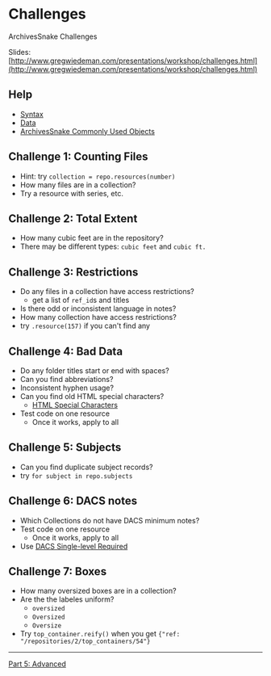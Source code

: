 # Challenges

ArchivesSnake Challenges

Slides: [http://www.gregwiedeman.com/presentations/workshop/challenges.html](http://www.gregwiedeman.com/presentations/workshop/challenges.html)

## Help

* [Syntax](https://github.com/gwiedeman/IntroPythonASnake/blob/master/syntax.md)
* [Data](https://github.com/gwiedeman/IntroPythonASnake/blob/master/data.md)
* [ArchivesSnake Commonly Used Objects](https://github.com/archivesspace-labs/ArchivesSnake/wiki/Commonly-Used-Objects)


## Challenge 1: Counting Files

* Hint: try `collection = repo.resources(number)`
* How many files are in a collection?
* Try a resource with series, etc.

## Challenge 2: Total Extent

* How many cubic feet are in the repository?
* There may be different types: `cubic feet` and `cubic ft.`

## Challenge 3: Restrictions

* Do any files in a collection have access restrictions?
    * get a list of `ref_id`s and titles
* Is there odd or inconsistent language in notes?
* How many collection have access restrictions?
* try `.resource(157)` if you can't find any


##  Challenge 4: Bad Data

* Do any folder titles start or end with spaces?
* Can you find abbreviations?
* Inconsistent hyphen usage?
* Can you find old HTML special characters?
    * [HTML Special Characters](https://www.html.am/reference/html-special-characters.cfm)
* Test code on one resource
    * Once it works, apply to all


## Challenge 5: Subjects

* Can you find duplicate subject records?
* try `for subject in repo.subjects`

## Challenge 6: DACS notes

* Which Collections do not have DACS minimum notes?
* Test code on one resource
    * Once it works, apply to all
* Use [DACS Single-level Required](https://www2.archivists.org/standards/DACS/part_I/chapter_1)


## Challenge 7: Boxes

* How many oversized boxes are in a collection? 
* Are the the labeles uniform?
  * `oversized`
  * `Oversized`
  * `Oversize`
* Try `top_container.reify()` when you get `{"ref: "/repositories/2/top_containers/54"}`

---

[Part 5: Advanced](advanced.md)